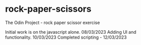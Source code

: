 # rock-paper-scissors

The Odin Project - rock paper scissor exercise

Initial work is on the javascript alone. 08/03/2023
Adding UI and functionality. 10/03/2023
Completed scripting - 12/03/2023

